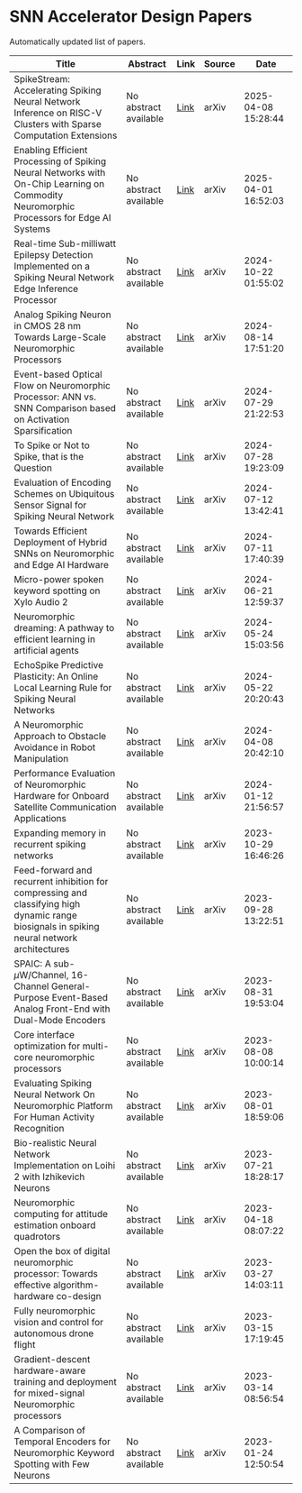 # SNN Accelerator Design Papers

Automatically updated list of papers.

| Title | Abstract | Link | Source | Date |
|-------|----------|------|--------|------|
| SpikeStream: Accelerating Spiking Neural Network Inference on RISC&#45;V Clusters with Sparse Computation Extensions | No abstract available | [Link](http://arxiv.org/abs/2504.06134v1) | arXiv | 2025-04-08 15:28:44 |
| Enabling Efficient Processing of Spiking Neural Networks with On&#45;Chip Learning on Commodity Neuromorphic Processors for Edge AI Systems | No abstract available | [Link](http://arxiv.org/abs/2504.00957v1) | arXiv | 2025-04-01 16:52:03 |
| Real&#45;time Sub&#45;milliwatt Epilepsy Detection Implemented on a Spiking Neural Network Edge Inference Processor | No abstract available | [Link](http://arxiv.org/abs/2410.16613v1) | arXiv | 2024-10-22 01:55:02 |
| Analog Spiking Neuron in CMOS 28 nm Towards Large&#45;Scale Neuromorphic Processors | No abstract available | [Link](http://arxiv.org/abs/2408.07734v1) | arXiv | 2024-08-14 17:51:20 |
| Event&#45;based Optical Flow on Neuromorphic Processor: ANN vs. SNN Comparison based on Activation Sparsification | No abstract available | [Link](http://arxiv.org/abs/2407.20421v1) | arXiv | 2024-07-29 21:22:53 |
| To Spike or Not to Spike, that is the Question | No abstract available | [Link](http://arxiv.org/abs/2407.19566v2) | arXiv | 2024-07-28 19:23:09 |
| Evaluation of Encoding Schemes on Ubiquitous Sensor Signal for Spiking Neural Network | No abstract available | [Link](http://arxiv.org/abs/2407.09260v1) | arXiv | 2024-07-12 13:42:41 |
| Towards Efficient Deployment of Hybrid SNNs on Neuromorphic and Edge AI Hardware | No abstract available | [Link](http://arxiv.org/abs/2407.08704v1) | arXiv | 2024-07-11 17:40:39 |
| Micro&#45;power spoken keyword spotting on Xylo Audio 2 | No abstract available | [Link](http://arxiv.org/abs/2406.15112v1) | arXiv | 2024-06-21 12:59:37 |
| Neuromorphic dreaming: A pathway to efficient learning in artificial agents | No abstract available | [Link](http://arxiv.org/abs/2405.15616v1) | arXiv | 2024-05-24 15:03:56 |
| EchoSpike Predictive Plasticity: An Online Local Learning Rule for Spiking Neural Networks | No abstract available | [Link](http://arxiv.org/abs/2405.13976v2) | arXiv | 2024-05-22 20:20:43 |
| A Neuromorphic Approach to Obstacle Avoidance in Robot Manipulation | No abstract available | [Link](http://arxiv.org/abs/2404.05858v1) | arXiv | 2024-04-08 20:42:10 |
| Performance Evaluation of Neuromorphic Hardware for Onboard Satellite Communication Applications | No abstract available | [Link](http://arxiv.org/abs/2401.06911v1) | arXiv | 2024-01-12 21:56:57 |
| Expanding memory in recurrent spiking networks | No abstract available | [Link](http://arxiv.org/abs/2310.19067v1) | arXiv | 2023-10-29 16:46:26 |
| Feed&#45;forward and recurrent inhibition for compressing and classifying high dynamic range biosignals in spiking neural network architectures | No abstract available | [Link](http://arxiv.org/abs/2309.16425v1) | arXiv | 2023-09-28 13:22:51 |
| SPAIC: A sub&#45;$μ$W/Channel, 16&#45;Channel General&#45;Purpose Event&#45;Based Analog Front&#45;End with Dual&#45;Mode Encoders | No abstract available | [Link](http://arxiv.org/abs/2309.03221v1) | arXiv | 2023-08-31 19:53:04 |
| Core interface optimization for multi&#45;core neuromorphic processors | No abstract available | [Link](http://arxiv.org/abs/2308.04171v1) | arXiv | 2023-08-08 10:00:14 |
| Evaluating Spiking Neural Network On Neuromorphic Platform For Human Activity Recognition | No abstract available | [Link](http://arxiv.org/abs/2308.00787v1) | arXiv | 2023-08-01 18:59:06 |
| Bio&#45;realistic Neural Network Implementation on Loihi 2 with Izhikevich Neurons | No abstract available | [Link](http://arxiv.org/abs/2307.11844v2) | arXiv | 2023-07-21 18:28:17 |
| Neuromorphic computing for attitude estimation onboard quadrotors | No abstract available | [Link](http://arxiv.org/abs/2304.08802v1) | arXiv | 2023-04-18 08:07:22 |
| Open the box of digital neuromorphic processor: Towards effective algorithm&#45;hardware co&#45;design | No abstract available | [Link](http://arxiv.org/abs/2303.15224v1) | arXiv | 2023-03-27 14:03:11 |
| Fully neuromorphic vision and control for autonomous drone flight | No abstract available | [Link](http://arxiv.org/abs/2303.08778v1) | arXiv | 2023-03-15 17:19:45 |
| Gradient&#45;descent hardware&#45;aware training and deployment for mixed&#45;signal Neuromorphic processors | No abstract available | [Link](http://arxiv.org/abs/2303.12167v2) | arXiv | 2023-03-14 08:56:54 |
| A Comparison of Temporal Encoders for Neuromorphic Keyword Spotting with Few Neurons | No abstract available | [Link](http://arxiv.org/abs/2301.09962v1) | arXiv | 2023-01-24 12:50:54 |
